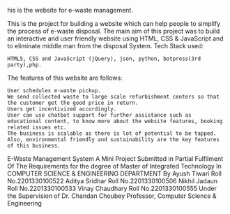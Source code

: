 his is the website for e-waste management.

This is the project for building a website which can help people to simplify the process of e-waste disposal. The main aim of this project was to build an interactive and user friendly website using HTML, CSS & JavaScript and to eliminate middle man from the disposal System.
Tech Stack used:

    HTML5, CSS and JavaScript (jQuery), json, python, botpress(3rd party),php.

The features of this website are follows:

    User schedules e-waste pickup.
    We send collected waste to large scale refurbishment centers so that the customer get the good price in return.
    Users get incentivized accordingly.
    User can use chatbot support for further assistance such as educational content, to know more about the website features, booking related issues etc.
    The business is scalable as there is lot of potential to be tapped. Also, environmental friendly and sustainability are the key features of this business.


E-Waste Management System
A Mini Project Submitted in Partial Fulfilment
Of The Requirements for the degree of
Master of Integrated Technology
In
COMPUTER SCIENCE & ENGINEERING DEPARTMENT
By
Ayush Tiwari
Roll No.2201330100522
Aditya Sridhar
Roll No.2201330100506
Nikhil Jadaun
Roll No.2201330100533
Vinay Chaudhary
Roll No.2201330100555
Under the Supervision of
Dr. Chandan Choubey
Professor, Computer Science & Engineering
